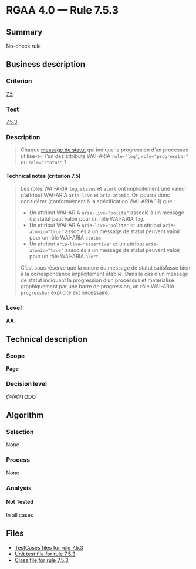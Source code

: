 # RGAA 4.0 — Rule 7.5.3

## Summary

No-check rule

## Business description

### Criterion

[7.5](https://www.numerique.gouv.fr/publications/rgaa-accessibilite/methode/criteres/#crit-7-5)

### Test

[7.5.3](https://www.numerique.gouv.fr/publications/rgaa-accessibilite/methode/criteres/#test-7-5-3)

### Description

> Chaque [message de statut](https://www.numerique.gouv.fr/publications/rgaa-accessibilite/methode/glossaire/#message-de-statut) qui indique la progression d’un processus utilise-t-il l’un des attributs WAI-ARIA `role="log"`, `role="progressbar"` ou `role="status"` ?

#### Technical notes (criterion 7.5)

> Les rôles WAI-ARIA `log`, `status` et `alert` ont implicitement une valeur d’attribut WAI-ARIA `aria-live` et `aria-atomic`. On pourra donc considérer (conformément à la spécification WAI-ARIA 1.1) que :
> 
> * Un attribut WAI-ARIA `aria-live="polite"` associé à un message de statut peut valoir pour un rôle WAI-ARIA `log`.
> * Un attribut WAI-ARIA `aria-live="polite"` et un attribut `aria-atomic="true"` associés à un message de statut peuvent valoir pour un rôle WAI-ARIA `status`.
> * Un attribut `aria-live="assertive"` et un attribut `aria-atomic="true"` associés à un message de statut peuvent valoir pour un rôle WAI-ARIA `alert`.
> 
> C’est sous réserve que la nature du message de statut satisfasse bien à la correspondance implicitement établie. Dans le cas d’un message de statut indiquant la progression d’un processus et matérialisé graphiquement par une barre de progression, un rôle WAI-ARIA `progressbar` explicite est nécessaire.

### Level

**AA**


## Technical description

### Scope

**Page**

### Decision level

@@@TODO


## Algorithm

### Selection

None

### Process

None

### Analysis

#### Not Tested

In all cases


## Files

- [TestCases files for rule 7.5.3](https://gitlab.com/asqatasun/Asqatasun/-/tree/master/rules/rules-rgaa4.0/src/test/resources/testcases/rgaa40/Rgaa40Rule070503/)
- [Unit test file for rule 7.5.3](https://gitlab.com/asqatasun/Asqatasun/-/blob/master/rules/rules-rgaa4.0/src/test/java/org/asqatasun/rules/rgaa40/Rgaa40Rule070503Test.java)
- [Class file for rule 7.5.3](https://gitlab.com/asqatasun/Asqatasun/-/blob/master/rules/rules-rgaa4.0/src/main/java/org/asqatasun/rules/rgaa40/Rgaa40Rule070503.java)


